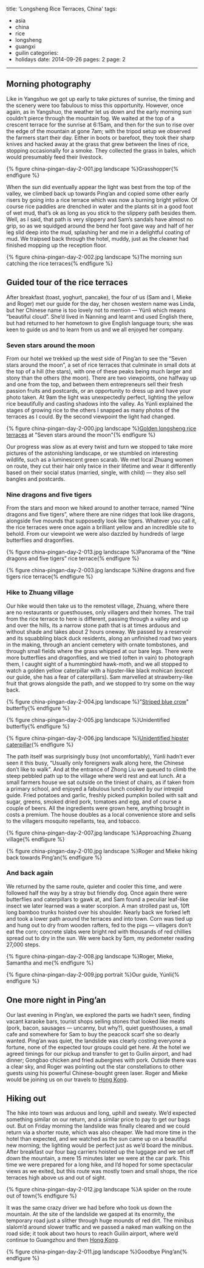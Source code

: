 title: 'Longsheng Rice Terraces, China'
tags:
  - asia
  - china
  - rice
  - longsheng
  - guangxi
  - guilin
categories:
  - holidays
date: 2014-09-26
pages: 2
page: 2
---

## Morning photography

Like in Yangshuo we got up early to take pictures of sunrise, the timing and the scenery were too fabulous to miss this opportunity. However, once again, as in Yangshuo, the weather let us down and the early morning sun couldn’t pierce through the mountain fog. We waited at the top of a crescent terrace for the sunrise at 6:15am, and then for the sun to rise over the edge of the mountain at gone 7am; with the tripod setup we observed the farmers start their day. Either in boots or barefoot, they took their sharp knives and hacked away at the grass that grew between the lines of rice, stopping occasionally for a smoke. They collected the grass in bales, which would presumably feed their livestock.

{% figure china-pingan-day-2-001.jpg landscape %}Grasshopper{% endfigure %}

When the sun did eventually appear the light was best from the top of the valley, we climbed back up towards Ping’an and copied some other early risers by going into a rice terrace which was now a burning bright yellow. Of course rice paddies are drenched in water and the plants sit in a good foot of wet mud, that’s ok as long as you stick to the slippery path besides them. Well, as I said, that path is very slippery and Sam’s sandals have almost no grip, so as we squidged around the bend her foot gave way and half of her leg slid deep into the mud, splashing her and me in a delightful coating of mud. We traipsed back through the hotel, muddy, just as the cleaner had finished mopping up the reception floor.

{% figure china-pingan-day-2-002.jpg landscape %}The morning sun catching the rice terraces{% endfigure %}

## Guided tour of the rice terraces

After breakfast (toast, yoghurt, pancake), the four of us (Sam and I, Mieke and Roger) met our guide for the day, her chosen western name was Linda, but her Chinese name is too lovely not to mention — Yúnli which means “beautiful cloud”. She’d lived in Nanning and learnt and used English there, but had returned to her hometown to give English language tours; she was keen to guide us and to learn from us and we all enjoyed her company.

### Seven stars around the moon

From our hotel we trekked up the west side of Ping’an to see the “Seven stars around the moon”, a set of rice terraces that culminate in small dots at the top of a hill (the stars), with one of these peaks being much larger and stony than the others (the moon). There are two viewpoints, one halfway up and one from the top, and between them entrepreneurs sell their fresh passion fruits and postcards, or an opportunity to dress up and have your photo taken. At 9am the light was unexpectedly perfect, lighting the yellow rice beautifully and casting shadows into the valley. As Yúnli explained the stages of growing rice to the others I snapped as many photos of the terraces as I could. By the second viewpoint the light had changed.

{% figure china-pingan-day-2-000.jpg landscape %}[Golden longsheng rice terraces](https://500px.com/photo/87435759/golden-rice-terraces-by-paul-hayes) at "Seven stars around the moon"{% endfigure %}

Our progress was slow as at every twist and turn we stopped to take more pictures of the astonishing landscape, or we stumbled on interesting wildlife, such as a luminescent green scarab. We met local Zhuang women on route, they cut their hair only twice in their lifetime and wear it differently based on their social status (married, single, with child) — they also sell bangles and postcards.

### Nine dragons and five tigers

From the stars and moon we hiked around to another terrace, named “Nine dragons and five tigers”, where there are nine ridges that look like dragons, alongside five mounds that supposedly look like tigers. Whatever you call it, the rice terraces were once again a brilliant yellow and an incredible site to behold. From our viewpoint we were also dazzled by hundreds of large butterflies and dragonflies.

{% figure china-pingan-day-2-013.jpg landscape %}Panorama of the “Nine dragons and five tigers” rice terrace{% endfigure %}

{% figure china-pingan-day-2-003.jpg landscape %}Nine dragons and five tigers rice terrace{% endfigure %}

### Hike to Zhuang village

Our hike would then take us to the remotest village, Zhuang, where there are no restaurants or guesthouses, only villagers and their homes. The trail from the rice terrace to here is different, passing through a valley and up and over the hills, its a narrow stone path that is at times arduous and without shade and takes about 2 hours oneway. We passed by a reservoir and its squabbling black duck residents, along an unfinished road two years in the making, through an ancient cemetery with ornate tombstones, and through small fields where the grass whipped at our bare legs. There were more butterflies and dragonflies, and we tried (often in vain) to photograph them, I caught sight of a hummingbird hawk-moth, and we all stopped to watch a golden yellow caterpillar with a hipster-like black mohican (except our guide, she has a fear of caterpillars). Sam marvelled at strawberry-like fruit that grows alongside the path, and we stopped to try some on the way back.

{% figure china-pingan-day-2-004.jpg landscape %}"[Striped blue crow](http://www.projectnoah.org/spottings/876806003)" butterfly{% endfigure %}

{% figure china-pingan-day-2-005.jpg landscape %}Unidentified butterfly{% endfigure %}

{% figure china-pingan-day-2-006.jpg landscape %}[Unidentified hipster caterpillar](http://www.projectnoah.org/spottings/883136003){% endfigure %}

The path itself was surprisingly busy (not uncomfortably), Yúnli hadn’t ever seen it this busy, “Usually only foreigners walk along here, the Chinese don’t like to walk”. And at the entrance of Zhong Liu we queued to climb the steep pebbled path up to the village where we’d rest and eat lunch. At a small farmers house we sat outside on the tiniest of chairs, as if taken from a primary school, and enjoyed a fabulous lunch cooked by our intrepid guide. Fried potatoes and garlic, freshly picked pumpkin boiled with salt and sugar, greens, smoked dried pork, tomatoes and egg, and of course a couple of beers. All the ingredients were grown here, anything brought in costs a premium. The house doubles as a local convenience store and sells to the villagers mosquito repellants, tea, and tobacco.

{% figure china-pingan-day-2-007.jpg landscape %}Approaching Zhuang village{% endfigure %}

{% figure china-pingan-day-2-010.jpg landscape %}Roger and Mieke hiking back towards Ping’an{% endfigure %}

### And back again

We returned by the same route, quieter and cooler this time, and were followed half the way by a stray but friendly dog. Once again there were butterflies and caterpillars to gawk at, and Sam found a peculiar leaf-like insect we later learned was a water scorpion. A man strolled past us, 10ft long bamboo trunks hoisted over his shoulder. Nearly back we forked left and took a lower path around the terraces and into town. Corn was tied up and hung out to dry from wooden rafters, fed to the pigs — villagers don’t eat the corn; concrete slabs were bright red with thousands of red chillies spread out to dry in the sun. We were back by 5pm, my pedometer reading 27,000 steps.

{% figure china-pingan-day-2-008.jpg landscape %}Roger, Mieke, Samantha and me{% endfigure %}

{% figure china-pingan-day-2-009.jpg portrait %}Our guide, Yúnli{% endfigure %}

## One more night in Ping’an

Our last evening in Ping’an, we explored the parts we hadn’t seen, finding vacant karaoke bars, tourist shops selling stones that looked like meats (pork, bacon, sausages — uncanny, but why?), quiet guesthouses, a small cafe and somewhere for Sam to buy the peacock scarf she so dearly wanted. Ping’an was quiet, the landslide was clearly costing everyone a fortune, none of the expected tour groups could get here. At the hotel we agreed timings for our pickup and transfer to get to Guilin airport, and had dinner; Gongbao chicken and fried aubergines with pork. Outside there was a clear sky, and Roger was pointing out the star constellations to other guests using his powerful Chinese-bought green laser. Roger and Mieke would be joining us on our travels to [Hong Kong](/2014/09/hong-kong-china/).

## Hiking out

The hike into town was arduous and long, uphill and sweaty. We’d expected something similar on our return, and a similar price to pay to get our bags out. But on Friday morning the landslide was finally cleared and we could return via a shorter route, which was also cheaper. We had more time in the hotel than expected, and we watched as the sun came up on a beautiful new morning; the lighting would be perfect just as we’d board the minibus. After breakfast our four bag carriers hoisted up the luggage and we set off down the mountain, a mere 15 minutes later we were at the car park. This time we were prepared for a long hike, and I’d hoped for some spectacular views as we exited, but this route was mostly town and small shops, the rice terraces high above us and out of sight.

{% figure china-pingan-day-2-012.jpg landscape %}A spider on the route out of town{% endfigure %}

It was the same crazy driver we had before who took us down the mountain. At the site of the landslide we gasped at its enormity, the temporary road just a slither through huge mounds of red dirt. The minibus slalom’d around slower traffic and we passed a naked man walking on the road side; it took about two hours to reach Guilin airport, where we’d continue to Guangzhou and then [Hong Kong](/2014/09/hong-kong-china/).

{% figure china-pingan-day-2-011.jpg landscape %}Goodbye Ping’an{% endfigure %}
